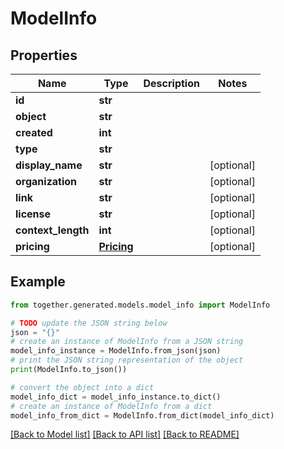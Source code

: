 # ModelInfo


## Properties

Name | Type | Description | Notes
------------ | ------------- | ------------- | -------------
**id** | **str** |  |
**object** | **str** |  |
**created** | **int** |  |
**type** | **str** |  |
**display_name** | **str** |  | [optional]
**organization** | **str** |  | [optional]
**link** | **str** |  | [optional]
**license** | **str** |  | [optional]
**context_length** | **int** |  | [optional]
**pricing** | [**Pricing**](Pricing.md) |  | [optional]

## Example

```python
from together.generated.models.model_info import ModelInfo

# TODO update the JSON string below
json = "{}"
# create an instance of ModelInfo from a JSON string
model_info_instance = ModelInfo.from_json(json)
# print the JSON string representation of the object
print(ModelInfo.to_json())

# convert the object into a dict
model_info_dict = model_info_instance.to_dict()
# create an instance of ModelInfo from a dict
model_info_from_dict = ModelInfo.from_dict(model_info_dict)
```
[[Back to Model list]](../README.md#documentation-for-models) [[Back to API list]](../README.md#documentation-for-api-endpoints) [[Back to README]](../README.md)
